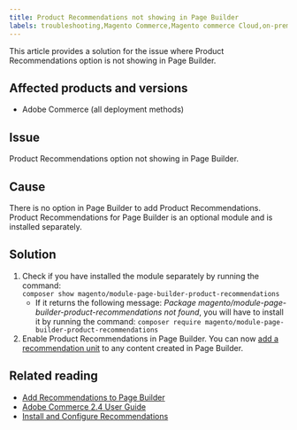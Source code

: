 ```yaml
---
title: Product Recommendations not showing in Page Builder
labels: troubleshooting,Magento Commerce,Magento commerce Cloud,on-premise,cloud architecture,Page Builder,Product Recommendations,
---
```


This article provides a solution for the issue where Product Recommendations option is not showing in Page Builder.

## Affected products and versions

* Adobe Commerce (all deployment methods)

## Issue

Product Recommendations option not showing in Page Builder.

## Cause

There is no option in Page Builder to add Product Recommendations. Product Recommendations for Page Builder is an optional module and is installed separately.

## Solution

1. Check if you have installed the module separately by running the command:  
`composer show magento/module-page-builder-product-recommendations`  
    * If it returns the following message: *Package magento/module-page-builder-product-recommendations not found*, you will have to install it by running the command: `composer require magento/module-page-builder-product-recommendations`
1. Enable Product Recommendations in Page Builder. You can now [add a recommendation unit](https://docs.magento.com/user-guide/marketing/page-builder-add-product-recs.html?_ga=2.187638894.756057933.1627907332-1732968789.1622116639) to any content created in Page Builder.

## Related reading
* [Add Recommendations to Page Builder](https://docs.magento.com/user-guide/marketing/page-builder-add-product-recs.html)
* [Adobe Commerce 2.4 User Guide](https://docs.magento.com/user-guide/)
* [Install and Configure Recommendations](https://devdocs.magento.com/recommendations/install-configure.html)
